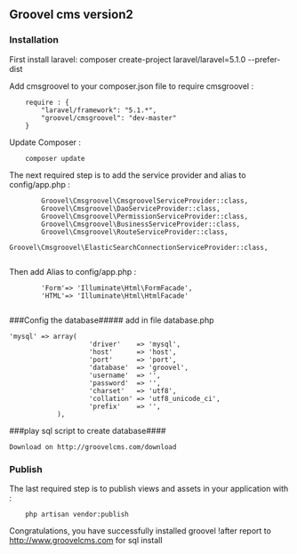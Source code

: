 ## Groovel cms  version2 ##
 
### Installation ###
First install laravel:
composer create-project laravel/laravel=5.1.0 <your project name> --prefer-dist


Add cmsgroovel to your composer.json file to require cmsgroovel :
```
    require : {
        "laravel/framework": "5.1.*",
        "groovel/cmsgroovel": "dev-master"
    }
```
 
Update Composer :
```
    composer update
```
 
The next required step is to add the service provider and alias to config/app.php :
```
		Groovel\Cmsgroovel\CmsgroovelServiceProvider::class,
    	Groovel\Cmsgroovel\DaoServiceProvider::class,
    	Groovel\Cmsgroovel\PermissionServiceProvider::class,
    	Groovel\Cmsgroovel\BusinessServiceProvider::class,
    	Groovel\Cmsgroovel\RouteServiceProvider::class,
    	Groovel\Cmsgroovel\ElasticSearchConnectionServiceProvider::class,
    	
```    	
   Then add Alias to config/app.php :
    	
```    	
		'Form'=> 'Illuminate\Html\FormFacade',
		'HTML'=> 'Illuminate\Html\HtmlFacade'
    	
```

###Config the database#####
add in file database.php
``` 
'mysql' => array(
    				'driver'    => 'mysql',
    				'host'      => 'host',
    				'port'      => 'port',
    				'database'  => 'groovel',
    				'username'  => '',
    				'password'  => '',
    				'charset'   => 'utf8',
    				'collation' => 'utf8_unicode_ci',
    				'prefix'    => '',
    		),
``` 

###play sql script to create database####
``` 
Download on http://groovelcms.com/download
``` 

 
### Publish ###
 
The last required step is to publish views and assets in your application with :
```
    php artisan vendor:publish
```
 
Congratulations, you have successfully installed groovel !after report to http://www.groovelcms.com for sql install